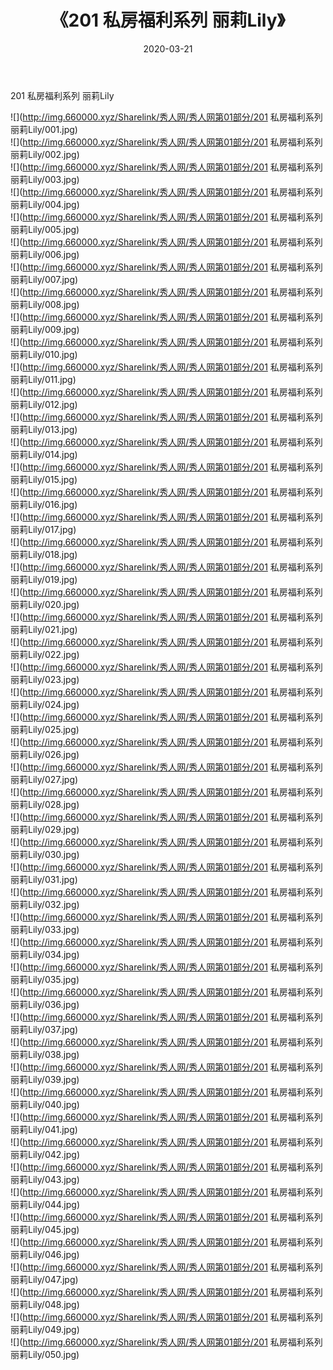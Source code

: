 ﻿---
layout: post
title:  《201 私房福利系列 丽莉Lily》
date:   2020-03-21
img: http://img.660000.xyz/Sharelink/秀人网/秀人网第01部分/201 私房福利系列 丽莉Lily/000.jpg
categories: [美女, 清纯, 唯美]
---

201 私房福利系列 丽莉Lily

  ![](http://img.660000.xyz/Sharelink/秀人网/秀人网第01部分/201 私房福利系列 丽莉Lily/001.jpg) <br> ![](http://img.660000.xyz/Sharelink/秀人网/秀人网第01部分/201 私房福利系列 丽莉Lily/002.jpg) <br> ![](http://img.660000.xyz/Sharelink/秀人网/秀人网第01部分/201 私房福利系列 丽莉Lily/003.jpg) <br> ![](http://img.660000.xyz/Sharelink/秀人网/秀人网第01部分/201 私房福利系列 丽莉Lily/004.jpg) <br> ![](http://img.660000.xyz/Sharelink/秀人网/秀人网第01部分/201 私房福利系列 丽莉Lily/005.jpg) <br> ![](http://img.660000.xyz/Sharelink/秀人网/秀人网第01部分/201 私房福利系列 丽莉Lily/006.jpg) <br> ![](http://img.660000.xyz/Sharelink/秀人网/秀人网第01部分/201 私房福利系列 丽莉Lily/007.jpg) <br> ![](http://img.660000.xyz/Sharelink/秀人网/秀人网第01部分/201 私房福利系列 丽莉Lily/008.jpg) <br> ![](http://img.660000.xyz/Sharelink/秀人网/秀人网第01部分/201 私房福利系列 丽莉Lily/009.jpg) <br> ![](http://img.660000.xyz/Sharelink/秀人网/秀人网第01部分/201 私房福利系列 丽莉Lily/010.jpg) <br> ![](http://img.660000.xyz/Sharelink/秀人网/秀人网第01部分/201 私房福利系列 丽莉Lily/011.jpg) <br> ![](http://img.660000.xyz/Sharelink/秀人网/秀人网第01部分/201 私房福利系列 丽莉Lily/012.jpg) <br> ![](http://img.660000.xyz/Sharelink/秀人网/秀人网第01部分/201 私房福利系列 丽莉Lily/013.jpg) <br> ![](http://img.660000.xyz/Sharelink/秀人网/秀人网第01部分/201 私房福利系列 丽莉Lily/014.jpg) <br> ![](http://img.660000.xyz/Sharelink/秀人网/秀人网第01部分/201 私房福利系列 丽莉Lily/015.jpg) <br> ![](http://img.660000.xyz/Sharelink/秀人网/秀人网第01部分/201 私房福利系列 丽莉Lily/016.jpg) <br> ![](http://img.660000.xyz/Sharelink/秀人网/秀人网第01部分/201 私房福利系列 丽莉Lily/017.jpg) <br> ![](http://img.660000.xyz/Sharelink/秀人网/秀人网第01部分/201 私房福利系列 丽莉Lily/018.jpg) <br> ![](http://img.660000.xyz/Sharelink/秀人网/秀人网第01部分/201 私房福利系列 丽莉Lily/019.jpg) <br> ![](http://img.660000.xyz/Sharelink/秀人网/秀人网第01部分/201 私房福利系列 丽莉Lily/020.jpg) <br> ![](http://img.660000.xyz/Sharelink/秀人网/秀人网第01部分/201 私房福利系列 丽莉Lily/021.jpg) <br> ![](http://img.660000.xyz/Sharelink/秀人网/秀人网第01部分/201 私房福利系列 丽莉Lily/022.jpg) <br> ![](http://img.660000.xyz/Sharelink/秀人网/秀人网第01部分/201 私房福利系列 丽莉Lily/023.jpg) <br> ![](http://img.660000.xyz/Sharelink/秀人网/秀人网第01部分/201 私房福利系列 丽莉Lily/024.jpg) <br> ![](http://img.660000.xyz/Sharelink/秀人网/秀人网第01部分/201 私房福利系列 丽莉Lily/025.jpg) <br> ![](http://img.660000.xyz/Sharelink/秀人网/秀人网第01部分/201 私房福利系列 丽莉Lily/026.jpg) <br> ![](http://img.660000.xyz/Sharelink/秀人网/秀人网第01部分/201 私房福利系列 丽莉Lily/027.jpg) <br> ![](http://img.660000.xyz/Sharelink/秀人网/秀人网第01部分/201 私房福利系列 丽莉Lily/028.jpg) <br> ![](http://img.660000.xyz/Sharelink/秀人网/秀人网第01部分/201 私房福利系列 丽莉Lily/029.jpg) <br> ![](http://img.660000.xyz/Sharelink/秀人网/秀人网第01部分/201 私房福利系列 丽莉Lily/030.jpg) <br> ![](http://img.660000.xyz/Sharelink/秀人网/秀人网第01部分/201 私房福利系列 丽莉Lily/031.jpg) <br> ![](http://img.660000.xyz/Sharelink/秀人网/秀人网第01部分/201 私房福利系列 丽莉Lily/032.jpg) <br> ![](http://img.660000.xyz/Sharelink/秀人网/秀人网第01部分/201 私房福利系列 丽莉Lily/033.jpg) <br> ![](http://img.660000.xyz/Sharelink/秀人网/秀人网第01部分/201 私房福利系列 丽莉Lily/034.jpg) <br> ![](http://img.660000.xyz/Sharelink/秀人网/秀人网第01部分/201 私房福利系列 丽莉Lily/035.jpg) <br> ![](http://img.660000.xyz/Sharelink/秀人网/秀人网第01部分/201 私房福利系列 丽莉Lily/036.jpg) <br> ![](http://img.660000.xyz/Sharelink/秀人网/秀人网第01部分/201 私房福利系列 丽莉Lily/037.jpg) <br> ![](http://img.660000.xyz/Sharelink/秀人网/秀人网第01部分/201 私房福利系列 丽莉Lily/038.jpg) <br> ![](http://img.660000.xyz/Sharelink/秀人网/秀人网第01部分/201 私房福利系列 丽莉Lily/039.jpg) <br> ![](http://img.660000.xyz/Sharelink/秀人网/秀人网第01部分/201 私房福利系列 丽莉Lily/040.jpg) <br> ![](http://img.660000.xyz/Sharelink/秀人网/秀人网第01部分/201 私房福利系列 丽莉Lily/041.jpg) <br> ![](http://img.660000.xyz/Sharelink/秀人网/秀人网第01部分/201 私房福利系列 丽莉Lily/042.jpg) <br> ![](http://img.660000.xyz/Sharelink/秀人网/秀人网第01部分/201 私房福利系列 丽莉Lily/043.jpg) <br> ![](http://img.660000.xyz/Sharelink/秀人网/秀人网第01部分/201 私房福利系列 丽莉Lily/044.jpg) <br> ![](http://img.660000.xyz/Sharelink/秀人网/秀人网第01部分/201 私房福利系列 丽莉Lily/045.jpg) <br> ![](http://img.660000.xyz/Sharelink/秀人网/秀人网第01部分/201 私房福利系列 丽莉Lily/046.jpg) <br> ![](http://img.660000.xyz/Sharelink/秀人网/秀人网第01部分/201 私房福利系列 丽莉Lily/047.jpg) <br> ![](http://img.660000.xyz/Sharelink/秀人网/秀人网第01部分/201 私房福利系列 丽莉Lily/048.jpg) <br> ![](http://img.660000.xyz/Sharelink/秀人网/秀人网第01部分/201 私房福利系列 丽莉Lily/049.jpg) <br> ![](http://img.660000.xyz/Sharelink/秀人网/秀人网第01部分/201 私房福利系列 丽莉Lily/050.jpg) <br>